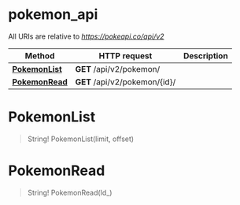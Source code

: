 # pokemon_api

All URIs are relative to *https://pokeapi.co/api/v2*

Method | HTTP request | Description
------------- | ------------- | -------------
[**PokemonList**](pokemon_api.md#PokemonList) | **GET** /api/v2/pokemon/ | 
[**PokemonRead**](pokemon_api.md#PokemonRead) | **GET** /api/v2/pokemon/{id}/ | 


<a name="PokemonList"></a>
# **PokemonList**
> String! PokemonList(limit, offset)


<a name="PokemonRead"></a>
# **PokemonRead**
> String! PokemonRead(Id_)


